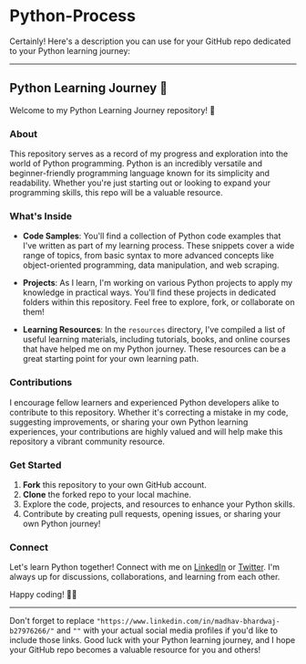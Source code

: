 # Python-Process
Certainly! Here's a description you can use for your GitHub repo dedicated to your Python learning journey:

---

## Python Learning Journey 🐍

Welcome to my Python Learning Journey repository! 🚀

### About
This repository serves as a record of my progress and exploration into the world of Python programming. Python is an incredibly versatile and beginner-friendly programming language known for its simplicity and readability. Whether you're just starting out or looking to expand your programming skills, this repo will be a valuable resource.

### What's Inside
- **Code Samples**: You'll find a collection of Python code examples that I've written as part of my learning process. These snippets cover a wide range of topics, from basic syntax to more advanced concepts like object-oriented programming, data manipulation, and web scraping.

- **Projects**: As I learn, I'm working on various Python projects to apply my knowledge in practical ways. You'll find these projects in dedicated folders within this repository. Feel free to explore, fork, or collaborate on them!

- **Learning Resources**: In the `resources` directory, I've compiled a list of useful learning materials, including tutorials, books, and online courses that have helped me on my Python journey. These resources can be a great starting point for your own learning path.

### Contributions
I encourage fellow learners and experienced Python developers alike to contribute to this repository. Whether it's correcting a mistake in my code, suggesting improvements, or sharing your own Python learning experiences, your contributions are highly valued and will help make this repository a vibrant community resource.

### Get Started
1. **Fork** this repository to your own GitHub account.
2. **Clone** the forked repo to your local machine.
3. Explore the code, projects, and resources to enhance your Python skills.
4. Contribute by creating pull requests, opening issues, or sharing your own Python journey!

### Connect
Let's learn Python together! Connect with me on [LinkedIn](your-linkedin-profile-url) or [Twitter](your-twitter-profile-url). I'm always up for discussions, collaborations, and learning from each other.

Happy coding! 🐍✨

---

Don't forget to replace `"https://www.linkedin.com/in/madhav-bhardwaj-b27976266/"` and `""` with your actual social media profiles if you'd like to include those links. Good luck with your Python learning journey, and I hope your GitHub repo becomes a valuable resource for you and others!
